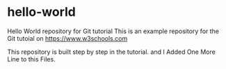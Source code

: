 # hello-world
Hello World repository for Git tutorial
This is an example repository for the Git tutoial on https://www.w3schools.com

This repository is built step by step in the tutorial.
and I Added One More Line to this Files.
